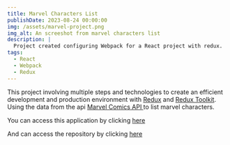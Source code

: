 ```yaml
---
title: Marvel Characters List
publishDate: 2023-08-24 00:00:00
img: /assets/marvel-project.png
img_alt: An screeshot from marvel characters list
description: |
  Project created configuring Webpack for a React project with redux.
tags:
  - React
  - Webpack
  - Redux
---
```


This project involving multiple steps and technologies to create an efficient development and production environment with [Redux](https://redux.js.org/) and [Redux Toolkit](https://redux-toolkit.js.org/). Using the data from the api [Marvel Comics API ](https://developer.marvel.com) to list marvel characters.

You can access this application by clicking [here](https://incomparable-sorbet-a032a8.netlify.app/)

And can access the repository by clicking [here](https://bitbucket.org/danditeoa/printi/src/c132896ed0c4/?at=master)